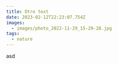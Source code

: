 ```yaml
---
title: Otro text
date: 2023-02-12T22:23:07.754Z
images: 
  - images/photo_2022-11-29_15-29-28.jpg
tags:
  - nature
---
```

asd